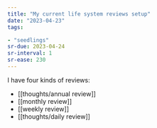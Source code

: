 ```yaml
---
title: "My current life system reviews setup"
date: "2023-04-23"
tags:

- "seedlings"
sr-due: 2023-04-24
sr-interval: 1
sr-ease: 230
---
```


I have four kinds of reviews:

- [[thoughts/annual review]]
- [[monthly review]]
- [[weekly review]]
- [[thoughts/daily review]]